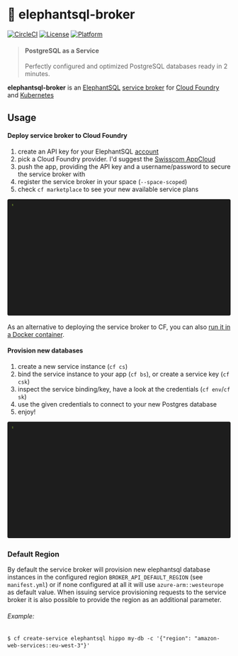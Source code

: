# :elephant: elephantsql-broker

[![CircleCI](https://circleci.com/gh/JamesClonk/elephantsql-broker.svg?style=svg)](https://circleci.com/gh/JamesClonk/elephantsql-broker)
[![License](https://img.shields.io/badge/license-Apache--2.0-blue)](https://github.com/JamesClonk/elephantsql-broker/blob/master/LICENSE)
[![Platform](https://img.shields.io/badge/platform-Cloud%20Foundry-lightgrey)](https://developer.swisscom.com/)

> #### PostgreSQL as a Service
> Perfectly configured and optimized PostgreSQL databases ready in 2 minutes.

**elephantsql-broker** is an [ElephantSQL](https://www.elephantsql.com/) [service broker](https://www.openservicebrokerapi.org/) for [Cloud Foundry](https://www.cloudfoundry.org/) and [Kubernetes](https://kubernetes.io/)

## Usage

#### Deploy service broker to Cloud Foundry

1. create an API key for your ElephantSQL [account](https://customer.elephantsql.com/apikeys)
2. pick a Cloud Foundry provider.
   I'd suggest the [Swisscom AppCloud](https://developer.swisscom.com/)
3. push the app, providing the API key and a username/password to secure the service broker with
4. register the service broker in your space (`--space-scoped`)
5. check `cf marketplace` to see your new available service plans

![create service broker](https://raw.githubusercontent.com/JamesClonk/elephantsql-broker/recordings/recordings/setup-min.gif "create service broker")

As an alternative to deploying the service broker to CF, you can also [run it in a Docker container](docker.md).

#### Provision new databases

1. create a new service instance (`cf cs`)
2. bind the service instance to your app (`cf bs`), or create a service key (`cf csk`)
3. inspect the service binding/key, have a look at the credentials (`cf env`/`cf sk`)
4. use the given credentials to connect to your new Postgres database
5. enjoy!

![provision service](https://raw.githubusercontent.com/JamesClonk/elephantsql-broker/recordings/recordings/provisioning-min.gif "provision service")

### Default Region

By default the service broker will provision new elephantsql database instances in the configured region `BROKER_API_DEFAULT_REGION` (see `manifest.yml`) or if none configured at all it will use `azure-arm::westeurope` as default value.
When issuing service provisioning requests to the service broker it is also possible to provide the region as an additional parameter.
###### Example:
```
$ cf create-service elephantsql hippo my-db -c '{"region": "amazon-web-services::eu-west-3"}'
```
